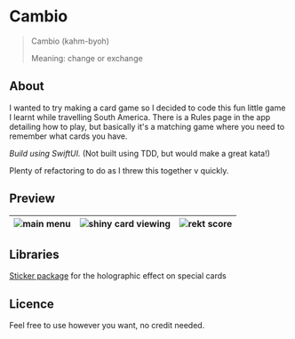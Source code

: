 # Cambio

> Cambio (kahm-byoh)
> 
> Meaning: change or exchange

## About

I wanted to try making a card game so I decided to code this fun little game I learnt while travelling South America.
There is a Rules page in the app detailing how to play, but basically it's a matching game where you need to remember what cards you have.

*Build using SwiftUI.* (Not built using TDD, but would make a great kata!)

Plenty of refactoring to do as I threw this together v quickly.

## Preview

![main menu](https://github.com/user-attachments/assets/b0837166-abb6-4a4e-9a79-78ac71594e3a) | ![shiny card viewing](https://github.com/user-attachments/assets/dc15e606-3448-45a9-a4c0-fc76012744f3) | ![rekt score](https://github.com/user-attachments/assets/e1e3645b-705a-4f52-8f43-695d30d1cc6e)
:---: | :---: | :---:

## Libraries

[Sticker package](https://github.com/bpisano/Sticker) for the holographic effect on special cards

## Licence

Feel free to use however you want, no credit needed.
